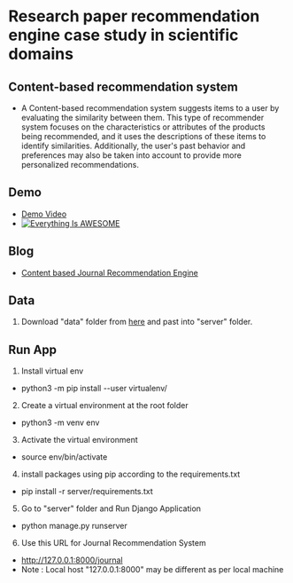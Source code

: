 # Research paper recommendation engine case study in scientific domains

## Content-based recommendation system
* A Content-based recommendation system suggests items to a user by evaluating the similarity between them. This type of recommender system focuses on the characteristics or attributes of the products being recommended, and it uses the descriptions of these items to identify similarities. Additionally, the user's past behavior and preferences may also be taken into account to provide more personalized recommendations.

## Demo
* [Demo Video](https://youtu.be/4rUIEYFIEmk)
* [![Everything Is AWESOME](https://user-images.githubusercontent.com/43596921/215983759-63af52c2-75b0-40c9-930f-08f247ed5d55.png)](https://youtu.be/4rUIEYFIEmk "Everything Is AWESOME")

## Blog
* [Content based Journal Recommendation Engine](https://medium.com/@pratiksahu147/content-based-journal-recommendation-engine-92ff8d5249e8)

## Data 
1. Download "data" folder from [here](www.google.com) and past into "server" folder.

## Run App

1. Install virtual env
- python3 -m pip install --user virtualenv/

2. Create a virtual environment at the root folder
- python3 -m venv env

3. Activate the virtual environment
- source env/bin/activate

4. install packages using pip according to the requirements.txt
- pip install -r server/requirements.txt

5. Go to "server" folder and Run Django Application
- python manage.py runserver 

6. Use this URL for Journal Recommendation System
- http://127.0.0.1:8000/journal
- Note : Local host "127.0.0.1:8000" may be different as per local machine
